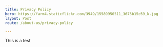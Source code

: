 ```yaml
---
title: Privacy Policy
hero: https://farm4.staticflickr.com/3949/15589950511_3675b15e59_k.jpg
layout: Post
route: /about-us/privacy-policy

---
```


This is a test
